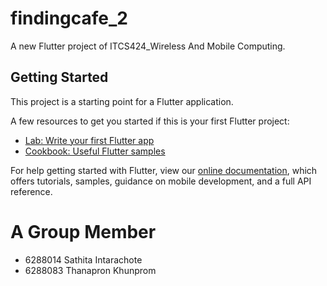 # findingcafe_2

A new Flutter project of ITCS424_Wireless And Mobile Computing.

## Getting Started

This project is a starting point for a Flutter application.

A few resources to get you started if this is your first Flutter project:

- [Lab: Write your first Flutter app](https://flutter.dev/docs/get-started/codelab)
- [Cookbook: Useful Flutter samples](https://flutter.dev/docs/cookbook)

For help getting started with Flutter, view our
[online documentation](https://flutter.dev/docs), which offers tutorials,
samples, guidance on mobile development, and a full API reference.

# A Group Member
- 6288014 Sathita Intarachote
- 6288083 Thanapron Khunprom

